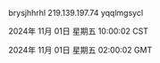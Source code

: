 brysjhhrhl 219.139.197.74 yqqlmgsycl

2024年 11月 01日 星期五 10:00:02 CST

2024年 11月 01日 星期五 02:00:02 GMT
